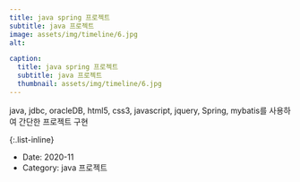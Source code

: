 ```yaml
---
title: java spring 프로젝트
subtitle: java 프로젝트
image: assets/img/timeline/6.jpg
alt: 

caption:
  title: java spring 프로젝트
  subtitle: java 프로젝트
  thumbnail: assets/img/timeline/6.jpg
---
```


java, jdbc, oracleDB, html5, css3, javascript, jquery, Spring, mybatis를 사용하여 
간단한 프로젝트 구현

{:.list-inline}

- Date: 2020-11 
- Category: java 프로젝트

